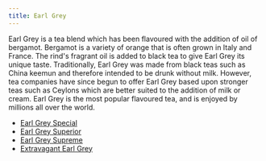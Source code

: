 ```yaml
---
title: Earl Grey
---
```


Earl Grey is a tea blend which has been flavoured with the addition of oil of bergamot. Bergamot is a variety of
orange that is often grown in Italy and France. The rind's fragrant oil is added to black tea to give Earl Grey
its unique taste. Traditionally, Earl Grey was made from black teas such as China keemun and therefore intended
to be drunk without milk. However, tea companies have since begun to offer Earl Grey based upon stronger teas
such as Ceylons which are better suited to the addition of milk or cream. Earl Grey is the most popular
flavoured tea, and is enjoyed by millions all over the world.

- [Earl Grey Special](https://www.caj.cz/earl-grey-special~z528-000159.html)
- [Earl Grey Superior](https://oxalis.cz/cs/earl-grey-superior-60-g-8595218075732-231.htm/)
- [Earl Grey Supreme](https://harneyteas.cz/products/earl-grey-supreme-sypany-caj-196-g)
- [Extravagant Earl Grey](https://www.whittard.cz/extravagant-earl-grey/)
